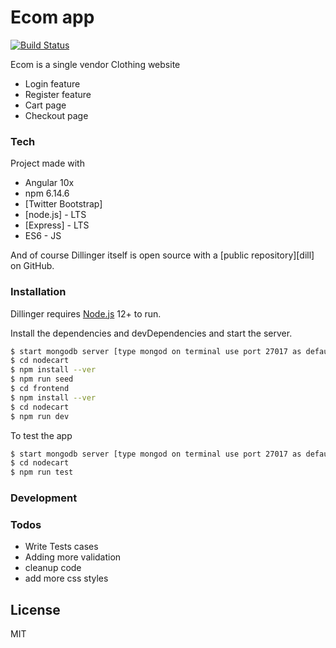 # Ecom app

[![Build Status](https://travis-ci.org/joemccann/dillinger.svg?branch=master)](https://travis-ci.org/joemccann/dillinger)

Ecom is a single vendor Clothing website

- Login feature
- Register feature
- Cart page
- Checkout page

### Tech

Project made with

- Angular 10x
- npm 6.14.6
- [Twitter Bootstrap]
- [node.js] - LTS
- [Express] - LTS
- ES6 - JS

And of course Dillinger itself is open source with a [public repository][dill]
on GitHub.

### Installation

Dillinger requires [Node.js](https://nodejs.org/) 12+ to run.

Install the dependencies and devDependencies and start the server.

```sh
$ start mongodb server [type mongod on terminal use port 27017 as default]
$ cd nodecart
$ npm install --ver
$ npm run seed
$ cd frontend
$ npm install --ver
$ cd nodecart
$ npm run dev
```

To test the app

```sh
$ start mongodb server [type mongod on terminal use port 27017 as default]
$ cd nodecart
$ npm run test
```

### Development

### Todos

- Write Tests cases
- Adding more validation
- cleanup code
- add more css styles

## License

MIT
